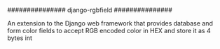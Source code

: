 ###############
django-rgbfield
###############

An extension to the Django web framework that provides database and form color fields to accept RGB encoded color
in HEX and store it as 4 bytes int